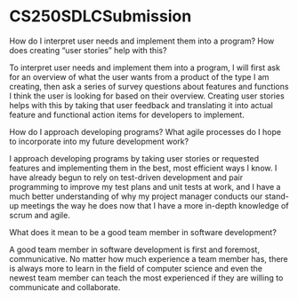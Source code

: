 # CS250SDLCSubmission

How do I interpret user needs and implement them into a program? How does creating “user stories” help with this?

To interpret user needs and implement them into a program, I will first ask for an overview of what the user wants from a product of the type I am creating, then ask a series of survey questions about features and functions I think the user is looking for based on their overview. Creating user stories helps with this by taking that user feedback and translating it into actual feature and functional action items for developers to implement.

How do I approach developing programs? What agile processes do I hope to incorporate into my future development work?

I approach developing programs by taking user stories or requested features and implementing them in the best, most efficient ways I know. I have already begun to rely on test-driven development and pair programming to improve my test plans and unit tests at work, and I have a much better understanding of why my project manager conducts our stand-up meetings the way he does now that I have a more in-depth knowledge of scrum and agile.

What does it mean to be a good team member in software development?

A good team member in software development is first and foremost, communicative. No matter how much experience a team member has, there is always more to learn in the field of computer science and even the newest team member can teach the most experienced if they are willing to communicate and collaborate. 
